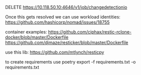 DELETE https://10.118.50.10:4646/v1/job/changedetectionio

Once this gets resolved we can use workload identities: https://github.com/hashicorp/nomad/issues/18755

container examples:
https://github.com/ciphax/restic-rclone-docker/blob/master/Dockerfile
https://github.com/djmaze/resticker/blob/master/Dockerfile


use this lib:
https://github.com/mtlynch/resticpy

to create requirements use 
poetry export -f requirements.txt -o requirements.txt
